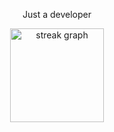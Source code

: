 <div align="center">

Just a developer
<!--
  <img src="https://github-readme-stats.vercel.app/api?username=callmegautam&hide_title=false&hide_rank=false&show_icons=true&include_all_commits=true&count_private=true&disable_animations=false&theme=dracula&locale=en&hide_border=false" height="150" alt="stats graph"  /> 
  <img src="https://github-readme-stats.vercel.app/api/top-langs?username=callmegautam&locale=en&hide_title=false&layout=compact&card_width=320&langs_count=10&theme=dracula&hide_border=false" height="150" alt="languages graph"  /> -->
</div>

<div align="center">
   <img src="https://streak-stats.demolab.com?user=callmegautam&locale=en&mode=daily&theme=dracula&hide_border=false&border_radius=5&order=3" height="150" alt="streak graph"  />
 
<!--   <img src="https://github-profile-trophy.vercel.app?username=callmegautam&theme=dracula&column=-1&row=1&margin-w=8&margin-h=8&no-bg=false&no-frame=false&order=4" height="150" alt="trophy graph"  />  -->
</div>
